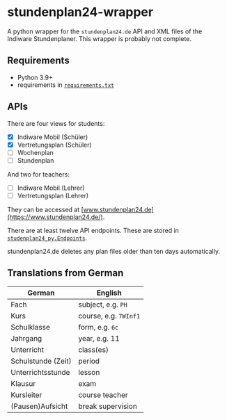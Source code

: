 # stundenplan24-wrapper
A python wrapper for the `stundenplan24.de` API and XML files of the Indiware Stundenplaner. This wrapper is probably not complete.

## Requirements
- Python 3.9+
- requirements in [`requirements.txt`](requirements.txt)

## APIs
There are four views for students:

- [X] Indiware Mobil (Schüler)
- [X] Vertretungsplan (Schüler)
- [ ] Wochenplan
- [ ] Stundenplan

And two for teachers:

- [ ] Indiware Mobil (Lehrer)
- [ ] Vertretungsplan (Lehrer)

They can be accessed at [www.stundenplan24.de](https://www.stundenplan24.de/).

There are at least twelve API endpoints. These are stored in [`studenplan24_py.Endpoints`](src/stundenplan24_py/client.py).

stundenplan24.de deletes any plan files older than ten days automatically.

## Translations from German

| German             | English               |
|--------------------|-----------------------|
| Fach               | subject, e.g. `PH`    |
| Kurs               | course, e.g. `7WInf1` |
| Schulklasse        | form, e.g. `6c`       |
| Jahrgang           | year, e.g. 11         |
| Unterricht         | class(es)             |
| Schulstunde (Zeit) | period                |
| Unterrichtsstunde  | lesson                |
| Klausur            | exam                  |
| Kursleiter         | course teacher        |
| (Pausen)Aufsicht   | break supervision     |
